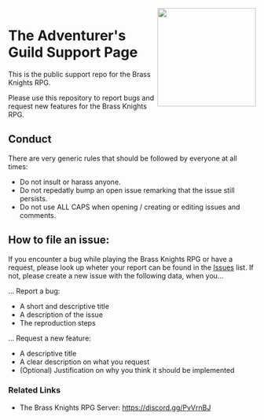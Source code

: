 <img align="right" src="https://avalon-entertainment-resources.s3.ap-northeast-2.amazonaws.com/generic/large_logo.png" height="200" width="200">

# The Adventurer's Guild Support Page
This is the public support repo for the Brass Knights RPG.

Please use this repository to report bugs and request new features for the Brass Knights RPG.

## Conduct
There are very generic rules that should be followed by everyone at all times:
- Do not insult or harass anyone.
- Do not repedatly bump an open issue remarking that the issue still persists.
- Do not use ALL CAPS when opening / creating or editing issues and comments. 

## How to file an issue:
If you encounter a bug while playing the Brass Knights RPG or have a request, please look up wheter your report can be found in the [Issues](https://github.com/Avalon-Entertainment/tagsupport/issues) list.
If not, please create a new issue with the following data, when you...

... Report a bug:
  - A short and descriptive title
  - A description of the issue
  - The reproduction steps

... Request a new feature:
  - A descriptive title
  - A clear description on what you request
  - (Optional) Justification on why you think it should be implemented

### Related Links
  - The Brass Knights RPG Server: https://discord.gg/PvVrnBJ
